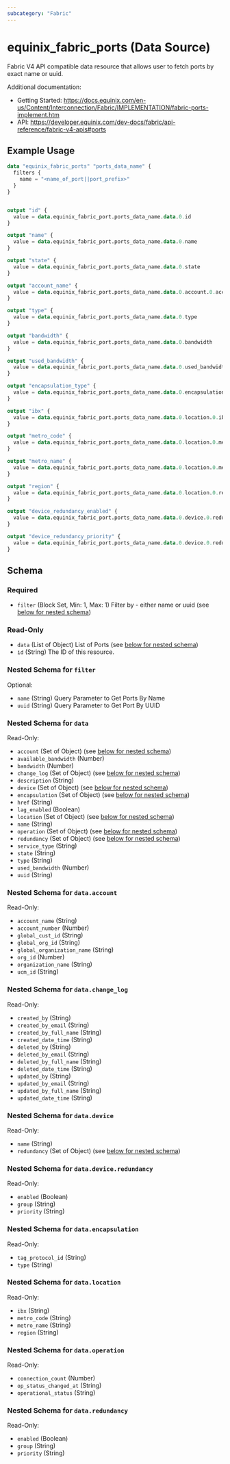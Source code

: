 ```yaml
---
subcategory: "Fabric"
---
```


# equinix_fabric_ports (Data Source)

Fabric V4 API compatible data resource that allows user to fetch ports by exact name or uuid.

Additional documentation:
* Getting Started: https://docs.equinix.com/en-us/Content/Interconnection/Fabric/IMPLEMENTATION/fabric-ports-implement.htm
* API: https://developer.equinix.com/dev-docs/fabric/api-reference/fabric-v4-apis#ports

## Example Usage

```terraform
data "equinix_fabric_ports" "ports_data_name" {
  filters {
    name = "<name_of_port||port_prefix>"
  }
}


output "id" {
  value = data.equinix_fabric_port.ports_data_name.data.0.id
}

output "name" {
  value = data.equinix_fabric_port.ports_data_name.data.0.name
}

output "state" {
  value = data.equinix_fabric_port.ports_data_name.data.0.state
}

output "account_name" {
  value = data.equinix_fabric_port.ports_data_name.data.0.account.0.account_name
}

output "type" {
  value = data.equinix_fabric_port.ports_data_name.data.0.type
}

output "bandwidth" {
  value = data.equinix_fabric_port.ports_data_name.data.0.bandwidth
}

output "used_bandwidth" {
  value = data.equinix_fabric_port.ports_data_name.data.0.used_bandwidth
}

output "encapsulation_type" {
  value = data.equinix_fabric_port.ports_data_name.data.0.encapsulation.0.type
}

output "ibx" {
  value = data.equinix_fabric_port.ports_data_name.data.0.location.0.ibx
}

output "metro_code" {
  value = data.equinix_fabric_port.ports_data_name.data.0.location.0.metro_code
}

output "metro_name" {
  value = data.equinix_fabric_port.ports_data_name.data.0.location.0.metro_name
}

output "region" {
  value = data.equinix_fabric_port.ports_data_name.data.0.location.0.region
}

output "device_redundancy_enabled" {
  value = data.equinix_fabric_port.ports_data_name.data.0.device.0.redundancy.0.enabled
}

output "device_redundancy_priority" {
  value = data.equinix_fabric_port.ports_data_name.data.0.device.0.redundancy.0.priority
}
```

<!-- schema generated by tfplugindocs -->
## Schema

### Required

- `filter` (Block Set, Min: 1, Max: 1) Filter by - either name or uuid (see [below for nested schema](#nestedblock--filter))

### Read-Only

- `data` (List of Object) List of Ports (see [below for nested schema](#nestedatt--data))
- `id` (String) The ID of this resource.

<a id="nestedblock--filter"></a>
### Nested Schema for `filter`

Optional:

- `name` (String) Query Parameter to Get Ports By Name
- `uuid` (String) Query Parameter to Get Port By UUID


<a id="nestedatt--data"></a>
### Nested Schema for `data`

Read-Only:

- `account` (Set of Object) (see [below for nested schema](#nestedobjatt--data--account))
- `available_bandwidth` (Number)
- `bandwidth` (Number)
- `change_log` (Set of Object) (see [below for nested schema](#nestedobjatt--data--change_log))
- `description` (String)
- `device` (Set of Object) (see [below for nested schema](#nestedobjatt--data--device))
- `encapsulation` (Set of Object) (see [below for nested schema](#nestedobjatt--data--encapsulation))
- `href` (String)
- `lag_enabled` (Boolean)
- `location` (Set of Object) (see [below for nested schema](#nestedobjatt--data--location))
- `name` (String)
- `operation` (Set of Object) (see [below for nested schema](#nestedobjatt--data--operation))
- `redundancy` (Set of Object) (see [below for nested schema](#nestedobjatt--data--redundancy))
- `service_type` (String)
- `state` (String)
- `type` (String)
- `used_bandwidth` (Number)
- `uuid` (String)

<a id="nestedobjatt--data--account"></a>
### Nested Schema for `data.account`

Read-Only:

- `account_name` (String)
- `account_number` (Number)
- `global_cust_id` (String)
- `global_org_id` (String)
- `global_organization_name` (String)
- `org_id` (Number)
- `organization_name` (String)
- `ucm_id` (String)


<a id="nestedobjatt--data--change_log"></a>
### Nested Schema for `data.change_log`

Read-Only:

- `created_by` (String)
- `created_by_email` (String)
- `created_by_full_name` (String)
- `created_date_time` (String)
- `deleted_by` (String)
- `deleted_by_email` (String)
- `deleted_by_full_name` (String)
- `deleted_date_time` (String)
- `updated_by` (String)
- `updated_by_email` (String)
- `updated_by_full_name` (String)
- `updated_date_time` (String)


<a id="nestedobjatt--data--device"></a>
### Nested Schema for `data.device`

Read-Only:

- `name` (String)
- `redundancy` (Set of Object) (see [below for nested schema](#nestedobjatt--data--device--redundancy))

<a id="nestedobjatt--data--device--redundancy"></a>
### Nested Schema for `data.device.redundancy`

Read-Only:

- `enabled` (Boolean)
- `group` (String)
- `priority` (String)



<a id="nestedobjatt--data--encapsulation"></a>
### Nested Schema for `data.encapsulation`

Read-Only:

- `tag_protocol_id` (String)
- `type` (String)


<a id="nestedobjatt--data--location"></a>
### Nested Schema for `data.location`

Read-Only:

- `ibx` (String)
- `metro_code` (String)
- `metro_name` (String)
- `region` (String)


<a id="nestedobjatt--data--operation"></a>
### Nested Schema for `data.operation`

Read-Only:

- `connection_count` (Number)
- `op_status_changed_at` (String)
- `operational_status` (String)


<a id="nestedobjatt--data--redundancy"></a>
### Nested Schema for `data.redundancy`

Read-Only:

- `enabled` (Boolean)
- `group` (String)
- `priority` (String)
